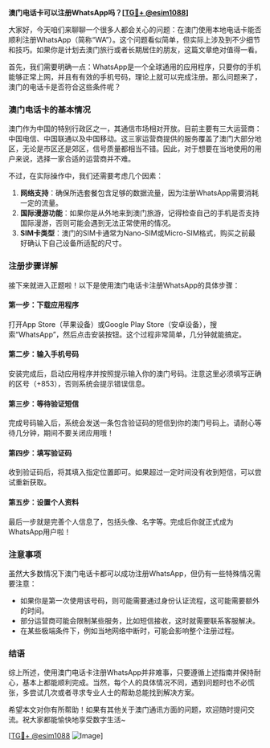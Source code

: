 **澳门电话卡可以注册WhatsApp吗？[[TG💪+ @esim1088](https://t.me/s/esim1088)]**

大家好，今天咱们来聊聊一个很多人都会关心的问题：在澳门使用本地电话卡能否顺利注册WhatsApp（简称“WA”）。这个问题看似简单，但实际上涉及到不少细节和技巧。如果你是计划去澳门旅行或者长期居住的朋友，这篇文章绝对值得一看。

首先，我们需要明确一点：WhatsApp是一个全球通用的应用程序，只要你的手机能够正常上网，并且有有效的手机号码，理论上就可以完成注册。那么问题来了，澳门的电话卡是否符合这些条件呢？

### 澳门电话卡的基本情况

澳门作为中国的特别行政区之一，其通信市场相对开放。目前主要有三大运营商：中国电信、中国联通以及中国移动。这三家运营商提供的服务覆盖了澳门大部分地区，无论是市区还是郊区，信号质量都相当不错。因此，对于想要在当地使用的用户来说，选择一家合适的运营商并不难。

不过，在实际操作中，我们还需要考虑几个因素：

1. **网络支持**：确保所选套餐包含足够的数据流量，因为注册WhatsApp需要消耗一定的流量。
2. **国际漫游功能**：如果你是从外地来到澳门旅游，记得检查自己的手机是否支持国际漫游，否则可能会遇到无法正常使用的情况。
3. **SIM卡类型**：澳门的SIM卡通常为Nano-SIM或Micro-SIM格式，购买之前最好确认下自己设备所适配的尺寸。

### 注册步骤详解

接下来就进入正题啦！以下是使用澳门电话卡注册WhatsApp的具体步骤：

#### 第一步：下载应用程序
打开App Store（苹果设备）或Google Play Store（安卓设备），搜索“WhatsApp”，然后点击安装按钮。这个过程非常简单，几分钟就能搞定。

#### 第二步：输入手机号码
安装完成后，启动应用程序并按照提示输入你的澳门号码。注意这里必须填写正确的区号（+853），否则系统会提示错误信息。

#### 第三步：等待验证短信
完成号码输入后，系统会发送一条包含验证码的短信到你的澳门号码上。请耐心等待几分钟，期间不要关闭应用哦！

#### 第四步：填写验证码
收到验证码后，将其填入指定位置即可。如果超过一定时间没有收到短信，可以尝试重新获取。

#### 第五步：设置个人资料
最后一步就是完善个人信息了，包括头像、名字等。完成后你就正式成为WhatsApp用户啦！

### 注意事项

虽然大多数情况下澳门电话卡都可以成功注册WhatsApp，但仍有一些特殊情况需要注意：

- 如果你是第一次使用该号码，则可能需要通过身份认证流程，这可能需要额外的时间。
- 部分运营商可能会限制某些服务，比如短信接收，这时就需要联系客服解决。
- 在某些极端条件下，例如当地网络中断时，可能会影响整个注册过程。

### 结语

综上所述，使用澳门电话卡注册WhatsApp并非难事，只要遵循上述指南并保持耐心，基本上都能顺利完成。当然，每个人的具体情况不同，遇到问题时也不必慌张，多尝试几次或者寻求专业人士的帮助总能找到解决方案。

希望本文对你有所帮助！如果有其他关于澳门通讯方面的问题，欢迎随时提问交流。祝大家都能愉快地享受数字生活~

[[TG💪+ @esim1088](https://t.me/s/esim1088) ![Image](https://i.postimg.cc/4NQfJmqS/Snipaste-2025-05-13-00-14-12.png)]